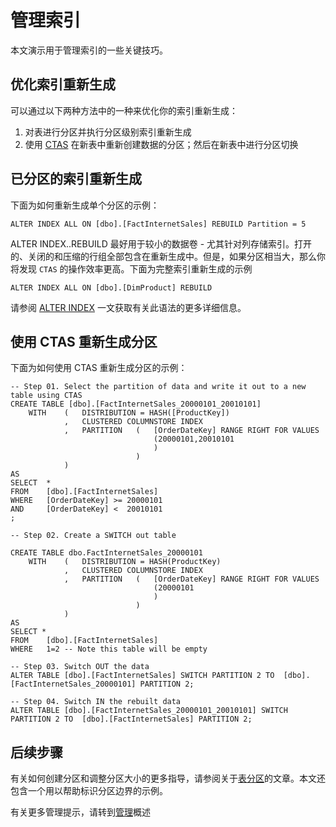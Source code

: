 <properties
   pageTitle="管理索引 | Azure"
   description="用以帮助用户管理其索引的指南"
   services="sql-data-warehouse"
   documentationCenter="NA"
   authors="jrowlandjones"
   manager="barbkess"
   editor=""/>

<tags
   ms.service="sql-data-warehouse"
   ms.date="03/18/2016"
   wacn.date="04/25/2016"/>

# 管理索引
本文演示用于管理索引的一些关键技巧。

## 优化索引重新生成
可以通过以下两种方法中的一种来优化你的索引重新生成：

1. 对表进行分区并执行分区级别索引重新生成
2. 使用 [CTAS][] 在新表中重新创建数据的分区；然后在新表中进行分区切换

## 已分区的索引重新生成

下面为如何重新生成单个分区的示例：

```
ALTER INDEX ALL ON [dbo].[FactInternetSales] REBUILD Partition = 5
```

ALTER INDEX..REBUILD 最好用于较小的数据卷 - 尤其针对列存储索引。打开的、关闭的和压缩的行组全部包含在重新生成中。但是，如果分区相当大，那么你将发现 `CTAS` 的操作效率更高。下面为完整索引重新生成的示例

```
ALTER INDEX ALL ON [dbo].[DimProduct] REBUILD
```

请参阅 [ALTER INDEX][] 一文获取有关此语法的更多详细信息。

## 使用 CTAS 重新生成分区

下面为如何使用 CTAS 重新生成分区的示例：

```
-- Step 01. Select the partition of data and write it out to a new table using CTAS
CREATE TABLE [dbo].[FactInternetSales_20000101_20010101]
    WITH    (   DISTRIBUTION = HASH([ProductKey])
            ,   CLUSTERED COLUMNSTORE INDEX
            ,   PARTITION   (   [OrderDateKey] RANGE RIGHT FOR VALUES
                                (20000101,20010101
                                )
                            )
            )
AS
SELECT  *
FROM    [dbo].[FactInternetSales]
WHERE   [OrderDateKey] >= 20000101
AND     [OrderDateKey] <  20010101
;

-- Step 02. Create a SWITCH out table
 
CREATE TABLE dbo.FactInternetSales_20000101
    WITH    (   DISTRIBUTION = HASH(ProductKey)
            ,   CLUSTERED COLUMNSTORE INDEX
            ,   PARTITION   (   [OrderDateKey] RANGE RIGHT FOR VALUES
                                (20000101
                                )
                            )
            )
AS
SELECT *
FROM    [dbo].[FactInternetSales]
WHERE   1=2 -- Note this table will be empty

-- Step 03. Switch OUT the data 
ALTER TABLE [dbo].[FactInternetSales] SWITCH PARTITION 2 TO  [dbo].[FactInternetSales_20000101] PARTITION 2;

-- Step 04. Switch IN the rebuilt data
ALTER TABLE [dbo].[FactInternetSales_20000101_20010101] SWITCH PARTITION 2 TO  [dbo].[FactInternetSales] PARTITION 2;

```

## 后续步骤
有关如何创建分区和调整分区大小的更多指导，请参阅关于[表分区][]的文章。本文还包含一个用以帮助标识分区边界的示例。

有关更多管理提示，请转到[管理][]概述

<!--Image references-->

<!--Article references-->
[CTAS]: /documentation/articles/sql-data-warehouse-develop-ctas
[表分区]: /documentation/articles/sql-data-warehouse-develop-table-partitions
[管理]: /documentation/articles/sql-data-warehouse-manage-monitor

<!--MSDN references-->
[ALTER INDEX]: https://msdn.microsoft.com/zh-cn/library/ms188388.aspx

<!--Other Web references-->
<!---HONumber=Mooncake_0418_2016-->